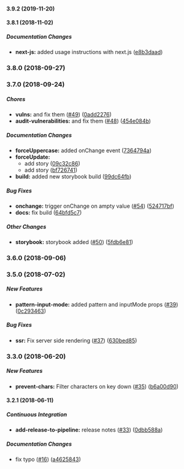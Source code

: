 #### 3.9.2 (2019-11-20)

#### 3.8.1 (2018-11-02)

##### Documentation Changes

* **next-js:**  added usage instructions with next.js ([e8b3daad](https://github.com/40818419/react-code-input/commit/e8b3daad4d7002f75bb5554f7e19fcbe135a1d24))

### 3.8.0 (2018-09-27)

### 3.7.0 (2018-09-24)

##### Chores

* **vulns:**  and fix them ([#49](https://github.com/40818419/react-code-input/pull/49)) ([0add2276](https://github.com/40818419/react-code-input/commit/0add2276fb63f2f789fa944535238aa0837ff308))
* **audit-vulnerabilities:**  and fix them ([#48](https://github.com/40818419/react-code-input/pull/48)) ([454e084b](https://github.com/40818419/react-code-input/commit/454e084b116d57bc35f74fc862e4bd144aaf5f7c))

##### Documentation Changes

* **forceUppercase:**  added onChange event ([7364794a](https://github.com/40818419/react-code-input/commit/7364794ac040d77f850b17a7ccbcbb4d2beaa316))
* **forceUpdate:**
  *  add story ([09c32c86](https://github.com/40818419/react-code-input/commit/09c32c86be1f100f7a195a0344cdaa32f3e3a3c9))
  *  add story ([bf726741](https://github.com/40818419/react-code-input/commit/bf726741a27f8d17182fba451ec277a84b7fd8ce))
* **build:**  added new storybook build ([99dc64fb](https://github.com/40818419/react-code-input/commit/99dc64fb9390a25541b8b1c21f601a7644312b37))

##### Bug Fixes

* **onchange:**  trigger onChange on ampty value ([#54](https://github.com/40818419/react-code-input/pull/54)) ([524717bf](https://github.com/40818419/react-code-input/commit/524717bfe04ea1e7ba1295d3431b809647981058))
* **docs:**  fix build ([64bfd5c7](https://github.com/40818419/react-code-input/commit/64bfd5c7264d33329a34b8634216b017164e46f1))

##### Other Changes

* **storybook:**  storybook added ([#50](https://github.com/40818419/react-code-input/pull/50)) ([5fdb6e81](https://github.com/40818419/react-code-input/commit/5fdb6e813f22cbbca2b96ea1d5c9bacaaa73a74d))

### 3.6.0 (2018-09-06)

### 3.5.0 (2018-07-02)

##### New Features

* **pattern-input-mode:**  added pattern and inputMode props ([#39](https://github.com/40818419/react-code-input/pull/39)) ([0c293463](https://github.com/40818419/react-code-input/commit/0c2934639278b83eb05dd362427bb23bf483fb66))

##### Bug Fixes

* **ssr:**  Fix server side rendering ([#37](https://github.com/40818419/react-code-input/pull/37)) ([630bed85](https://github.com/40818419/react-code-input/commit/630bed85be597bc74707ae2871e0a54f37f57a92))

### 3.3.0 (2018-06-20)

##### New Features

* **prevent-chars:**  Filter characters on key down ([#35](https://github.com/40818419/react-code-input/pull/35)) ([b6a00d90](https://github.com/40818419/react-code-input/commit/b6a00d90fdf803d319adadd0938d7fe6d53479d7))

#### 3.2.1 (2018-06-11)

##### Continuous Integration

* **add-release-to-pipeline:**  release notes ([#33](https://github.com/40818419/react-code-input/pull/33)) ([0dbb588a](https://github.com/40818419/react-code-input/commit/0dbb588a78d3abdab4a34afb9dd46f5fb570ddb8))

##### Documentation Changes

*  fix typo ([#16](https://github.com/40818419/react-code-input/pull/16)) ([a4625843](https://github.com/40818419/react-code-input/commit/a4625843027d851252690eedd7acef2730ffe321))

